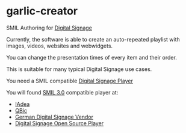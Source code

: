 # garlic-creator
SMIL Authoring for [Digital Signage](https://smil-control.com/) 

Currently, the software is able to create an auto-repeated playlist with images, videos, websites and webwidgets.

You can change the presentation times of every item and their order. 

This is suitable for many typical Digital Signage use cases.

You need a SMIL compatible [Digital Signage Player](https://smil-control.com/magazine/what-is-a-digital-signage-player/)

You will found [SMIL 3.0](https://www.w3.org/TR/SMIL3/) compatible player at:

- [IAdea](https://www.iadea.com/)
- [QBic](https://www.qbictechnology.com/)
- [German Digital Signage Vendor](https://www.digital-signage.de/)
- [Digital Signage Open Source Player](https://www.garlic-player.com/)

